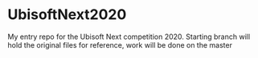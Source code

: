 # UbisoftNext2020
My entry repo for the Ubisoft Next competition 2020. Starting branch will hold the original files for reference, work will be done on the master 
